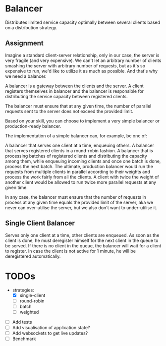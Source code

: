 # Balancer
Distributes limited service capacity optimally between several clients based on a distribution strategy.

## Assignment
Imagine a standard client-server relationship, only in our case, the server is very fragile (and very expensive). We can't let an arbitrary number of clients smashing the server with arbitrary number of requests, but as it's so expensive to run, we'd like to utilize it as much as possible. And that's why we need a balancer.

A balancer is a gateway between the clients and the server. A client registers themselves in balancer and the balancer is responsible for distributing the service capacity between registered clients.

The balancer must ensure that at any given time, the number of parallel requests sent to the server does not exceed the provided limit.

Based on your skill, you can choose to implement a very simple balancer or production-ready balancer.

The implementation of a simple balancer can, for example, be one of:

A balancer that serves one client at a time, enqueuing others.
A balancer that serves registered clients in a round-robin fashion.
A balancer that is processing batches of registered clients and distributing the capacity among them, while enqueuing incoming clients and once one batch is done, process the next batch.
The ultimate, production balancer would run the requests from multiple clients in parallel according to their weights and process the work fairly from all the clients. A client with twice the weight of another client would be allowed to run twice more parallel requests at any given time.

In any case, the balancer must ensure that the number of requests in process at any given time equals the provided limit of the server, aka we never can over-utilise the server, but we also don't want to under-utilise it.

## Single Client Balancer
Serves only one client at a time, other clients are enqueued. As soon as the client is done, he must deregister himself for the next client in the queue to be served. If there is no client in the queue, the balancer will wait for a client to register. In case the client is not active for 1 minute, he will be deregistered automatically.

# TODOs
- strategies:
    - [x] single-client
    - [ ] round-robin
    - [ ] batch
    - [ ] weighted
- [ ] Add tests
- [ ] Add visualisation of application state?
- [ ] Add websockets to get live updates?
- [ ] Benchmark
